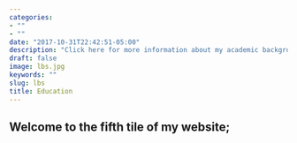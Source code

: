 ```yaml
---
categories:
- ""
- ""
date: "2017-10-31T22:42:51-05:00"
description: "Click here for more information about my academic background"
draft: false
image: lbs.jpg
keywords: ""
slug: lbs
title: Education
---
```


## **Welcome to the fifth tile of my website;**